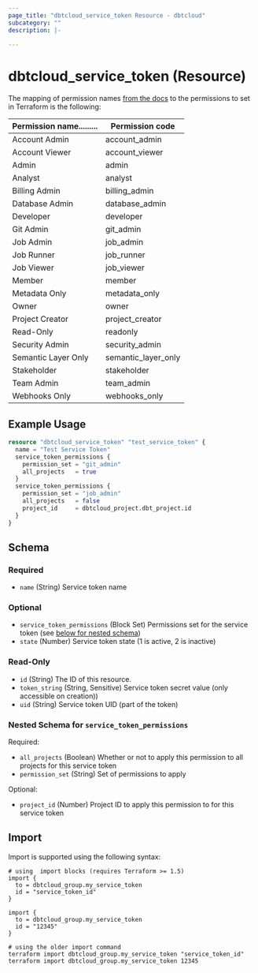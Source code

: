 ```yaml
---
page_title: "dbtcloud_service_token Resource - dbtcloud"
subcategory: ""
description: |-
  
---
```


# dbtcloud_service_token (Resource)

The mapping of permission names [from the docs](https://docs.getdbt.com/docs/cloud/manage-access/enterprise-permissions) to the permissions to set in Terraform is the following:

|Permission name......... | Permission code|
|-- | --|
|Account Admin | account_admin|
|Account Viewer | account_viewer|
|Admin | admin|
|Analyst | analyst|
|Billing Admin | billing_admin|
|Database Admin | database_admin|
|Developer | developer|
|Git Admin | git_admin|
|Job Admin | job_admin|
|Job Runner | job_runner|
|Job Viewer | job_viewer|
|Member | member|
|Metadata Only | metadata_only|
|Owner | owner|
|Project Creator | project_creator|
|Read-Only | readonly|
|Security Admin | security_admin|
|Semantic Layer Only | semantic_layer_only|
|Stakeholder | stakeholder|
|Team Admin | team_admin|
|Webhooks Only | webhooks_only|




## Example Usage

```terraform
resource "dbtcloud_service_token" "test_service_token" {
  name = "Test Service Token"
  service_token_permissions {
    permission_set = "git_admin"
    all_projects   = true
  }
  service_token_permissions {
    permission_set = "job_admin"
    all_projects   = false
    project_id     = dbtcloud_project.dbt_project.id
  }
}
```

<!-- schema generated by tfplugindocs -->
## Schema

### Required

- `name` (String) Service token name

### Optional

- `service_token_permissions` (Block Set) Permissions set for the service token (see [below for nested schema](#nestedblock--service_token_permissions))
- `state` (Number) Service token state (1 is active, 2 is inactive)

### Read-Only

- `id` (String) The ID of this resource.
- `token_string` (String, Sensitive) Service token secret value (only accessible on creation))
- `uid` (String) Service token UID (part of the token)

<a id="nestedblock--service_token_permissions"></a>
### Nested Schema for `service_token_permissions`

Required:

- `all_projects` (Boolean) Whether or not to apply this permission to all projects for this service token
- `permission_set` (String) Set of permissions to apply

Optional:

- `project_id` (Number) Project ID to apply this permission to for this service token

## Import

Import is supported using the following syntax:

```shell
# using  import blocks (requires Terraform >= 1.5)
import {
  to = dbtcloud_group.my_service_token
  id = "service_token_id"
}

import {
  to = dbtcloud_group.my_service_token
  id = "12345"
}

# using the older import command
terraform import dbtcloud_group.my_service_token "service_token_id"
terraform import dbtcloud_group.my_service_token 12345
```
